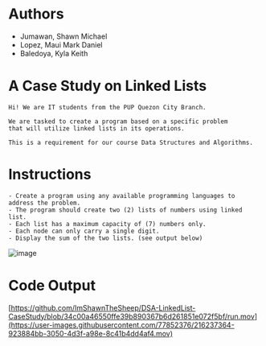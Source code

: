 # Authors

- Jumawan, Shawn Michael
- Lopez, Maui Mark Daniel
- Baledoya, Kyla Keith

# A Case Study on Linked Lists

    Hi! We are IT students from the PUP Quezon City Branch.

    We are tasked to create a program based on a specific problem
    that will utilize linked lists in its operations.

    This is a requirement for our course Data Structures and Algorithms.

# Instructions

    - Create a program using any available programming languages to address the problem.
    - The program should create two (2) lists of numbers using linked list.
    - Each list has a maximum capacity of (7) numbers only.
    - Each node can only carry a single digit.
    - Display the sum of the two lists. (see output below)

![image](https://github.com/ImShawnTheSheep/DSA-LinkedList-CaseStudy/blob/main/image.png)

# Code Output

[https://github.com/ImShawnTheSheep/DSA-LinkedList-CaseStudy/blob/34c00a46550ffe39b890367b6d261851e072f5bf/run.mov](https://user-images.githubusercontent.com/77852376/216237364-923884bb-3050-4d3f-a98e-8c41b4dd4af4.mov)

